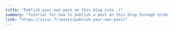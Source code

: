 ```yaml
---
title: "Publish your own post on this blog site :)"
summary: "Tutorial for how to publish a post on this blog through GitHub"
link: "https://iscsc.fr/posts/publish-your-own-post/"
---
```

